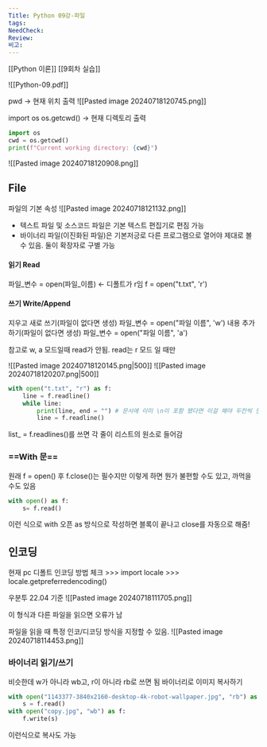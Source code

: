 ```yaml
---
Title: Python 09강-파일
tags: 
NeedCheck: 
Review: 
비고:
---
```

[[Python 이론]]
[[9회차 실습]]

![[Python-09.pdf]]

pwd -> 현재 위치 출력
![[Pasted image 20240718120745.png]]

import os
os.getcwd()
-> 현재 디렉토리 출력
```python
import os
cwd = os.getcwd()
print(f"Current working directory: {cwd}")
```
![[Pasted image 20240718120908.png]]

## File
파일의 기본 속성
![[Pasted image 20240718121132.png]]
- 텍스트 파일 및 소스코드 파일은 기본 텍스트 편집기로 편짐 가능
- 바이너리 파일(이진화된 파일)은 기본저긍로 다른 프로그램으로 열어야 제대로 볼 수 있음.
둘이 확장자로 구별 가능

#### 읽기 Read
파일_변수 = open(파일_이름) <- 디폴트가 r임
f = open("t.txt", 'r')
#### 쓰기 Write/Append
지우고 새로 쓰기(파일이 없다면 생성)
파일_변수 = open("파일 이름", 'w')
내용 추가하기(파일이 없다면 생성)
파일_변수 = open("파일 이름", 'a')

참고로 w, a 모드일때 read가 안됨. read는 r 모드 일 때만

![[Pasted image 20240718120145.png|500]]
![[Pasted image 20240718120207.png|500]]
```python
with open("t.txt", "r") as f:
	line = f.readline()
	while line:
		print(line, end = "") # 문서에 이미 \n이 포함 됐다면 이걸 해야 두칸씩 안뜀
		line = f.readline()
```
list_ = f.readlines()를 쓰면 각 줄이 리스트의 원소로 들어감

### ==With 문==
원래 f = open() 후 f.close()는 필수지만
이렇게 하면 뭔가 불편할 수도 있고, 까먹을 수도 있음

```python
with open() as f:
	s= f.read()
```

이런 식으로 with 오픈 as 방식으로 작성하면 블록이 끝나고 close를 자동으로 해줌!

## 인코딩
현재 pc 디폴트 인코딩 방법 체크
\>>> import locale 
\>>> locale.getpreferredencoding()

우분투 22.04 기준
![[Pasted image 20240718111705.png]]

이 형식과 다른 파일을 읽으면 오류가 남 

파일을 읽을 때 특정 인코/디코딩 방식을 지정할 수 있음.
![[Pasted image 20240718114453.png]]

### 바이너리 읽기/쓰기
비슷한데 w가 아니라 wb고, r이 아니라 rb로 쓰면 됨
바이너리로 이미지 복사하기
```python
with open("1143377-3840x2160-desktop-4k-robot-wallpaper.jpg", "rb") as f:
	s = f.read()
with open("copy.jpg", "wb") as f:
	f.write(s)
```
이런식으로 복사도 가능